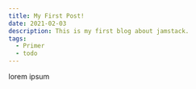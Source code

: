 ```yaml
---
title: My First Post!
date: 2021-02-03
description: This is my first blog about jamstack.
tags:
  - Primer
  - todo
---
```

lorem ipsum